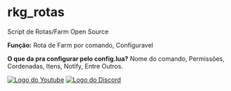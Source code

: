# rkg_rotas

Script de Rotas/Farm Open Source

**Função:** Rota de Farm por comando, Configuravel

**O que da pra configurar pelo config.lua?**
Nome do comando, Permissões, Cordenadas, Itens, Notify, Entre Outros.

<a href="https://youtu.be/6-ys75FN2AE"><img  alt="Logo do Youtube" src="https://img.shields.io/badge/YouTube-FF0000?style=for-the-badge&logo=youtube&logoColor=white"></a>
<a href="https://discord.gg/CZaYaJGcMP"><img  alt="Logo do Discord" src="https://img.shields.io/badge/Discord-7289DA?style=for-the-badge&logo=discord&logoColor=white"></a>
